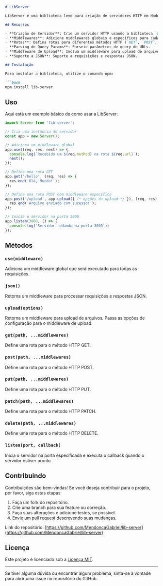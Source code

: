 ```markdown
# LibServer

LibServer é uma biblioteca leve para criação de servidores HTTP em Node.js, semelhante ao Express.js, mas com uma implementação simplificada e sem dependências externas. Com ela, você pode criar servidores, adicionar rotas e middlewares, e gerenciar uploads de arquivos de maneira fácil e rápida.

## Recursos

- **Criação de Servidor**: Crie um servidor HTTP usando a biblioteca `http` do Node.js.
- **Middlewares**: Adicione middlewares globais e específicos para cada rota.
- **Rotas**: Defina rotas para diferentes métodos HTTP (`GET`, `POST`, `PUT`, `PATCH`, `DELETE`).
- **Parsing de Query Params**: Parseie parâmetros de query de URLs.
- **Middleware de Upload**: Inclua um middleware para upload de arquivos.
- **Suporte a JSON**: Suporte a requisições e respostas JSON.

## Instalação

Para instalar a biblioteca, utilize o comando npm:

```bash
npm install lib-server
```

## Uso

Aqui está um exemplo básico de como usar a LibServer:

```javascript
import Server from 'lib-server';

// Cria uma instância do servidor
const app = new Server();

// Adiciona um middleware global
app.use((req, res, next) => {
  console.log(`Recebido um ${req.method} na rota ${req.url}`);
  next();
});

// Define uma rota GET
app.get('/hello', (req, res) => {
  res.end('Olá, Mundo!');
});

// Define uma rota POST com middleware específico
app.post('/upload', app.upload({ /* opções de upload */ }), (req, res) => {
  res.end('Arquivo enviado com sucesso!');
});

// Inicia o servidor na porta 3000
app.listen(3000, () => {
  console.log('Servidor rodando na porta 3000');
});
```

## Métodos

### `use(middleware)`

Adiciona um middleware global que será executado para todas as requisições.

### `json()`

Retorna um middleware para processar requisições e respostas JSON.

### `upload(options)`

Retorna um middleware para upload de arquivos. Passa as opções de configuração para o middleware de upload.

### `get(path, ...middlewares)`

Define uma rota para o método HTTP GET.

### `post(path, ...middlewares)`

Define uma rota para o método HTTP POST.

### `put(path, ...middlewares)`

Define uma rota para o método HTTP PUT.

### `patch(path, ...middlewares)`

Define uma rota para o método HTTP PATCH.

### `delete(path, ...middlewares)`

Define uma rota para o método HTTP DELETE.

### `listen(port, callback)`

Inicia o servidor na porta especificada e executa o callback quando o servidor estiver pronto.

## Contribuindo

Contribuições são bem-vindas! Se você deseja contribuir para o projeto, por favor, siga estas etapas:

1. Faça um fork do repositório.
2. Crie uma branch para sua feature ou correção.
3. Faça suas alterações e adicione testes, se possível.
4. Envie um pull request descrevendo suas mudanças.

Link do repositório: [https://github.com/MendoncaGabriel/lib-server](https://github.com/MendoncaGabriel/lib-server)

## Licença

Este projeto é licenciado sob a [Licença MIT](LICENSE).

---

Se tiver alguma dúvida ou encontrar algum problema, sinta-se à vontade para abrir uma issue no repositório do GitHub.
```